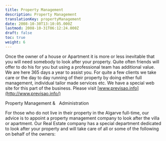 ```yaml
---
title: Property Management
description: Property Management
translationKey: propertyManagement
date: 2008-10-30T13:10:05.000Z
lastmod: 2008-10-31T06:12:24.000Z
draft: false
toc: true
weight: 6
---
```


Once the owner of a house or Apartment it is more or less inevitable that you will need somebody to look after your property. Quite often friends will offer to do his for you but using a professional team has additional value. We are here 365 days a year to assist you. For quite a few clients we take care or the day to day running of their property by doing either full management, individual tailor made services etc. We have a special web site for this part of the business. Please visit [www.previsao.info](http://www.previsao.info/)

Property Management &   Administration 

For those who do not live in their property in the Algarve full-time, our advice is to appoint a property management company to look after the villa or apartment. Our Real Estate company has a special department dedicated to look after your property and will take care of all or some of the following on behalf of the owners:
